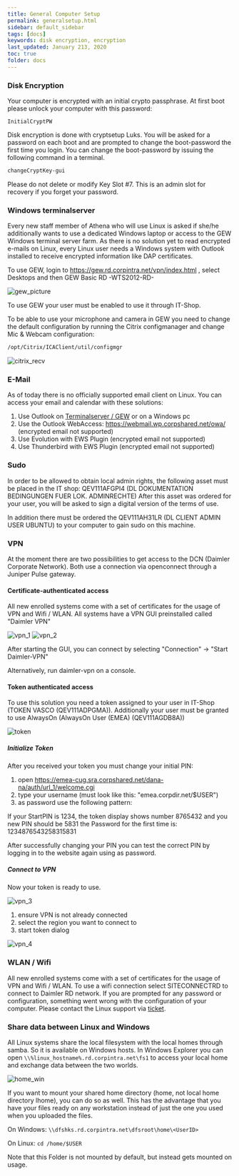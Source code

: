 ```yaml
---
title: General Computer Setup 
permalink: generalsetup.html
sidebar: default_sidebar
tags: [docs]
keywords: disk encryption, encryption
last_updated: January 213, 2020
toc: true
folder: docs
---
```


### Disk Encryption
Your computer is encrypted with an initial crypto passphrase. At first boot please unlock your computer with this password:

`InitialCryptPW`

Disk encryption is done with cryptsetup Luks. You will be asked for a password on each boot and are prompted to change the boot-password the first time you login. You can change the boot-password by issuing the following command in a terminal.
```bash
changeCryptKey-gui
```

Please do not delete or modify Key Slot #7. This is an admin slot for recovery if you forget your password.

### Windows terminalserver
Every new staff member of Athena who will use Linux is asked if she/he additionally wants to use a dedicated Windows laptop or access to the GEW Windows terminal server farm. As there is no solution yet to read encrypted e-mails on Linux, every Linux user needs a Windows system with Outlook installed to receive encrypted information like DAP certificates.

To use GEW, login to <a href="https://gew.rd.corpintra.net/vpn/index.html">https://gew.rd.corpintra.net/vpn/index.html</a> , select Desktops and then GEW Basic RD -WTS2012-RD-

![gew_picture](images/docs/general_setup/gew_picture.png)

To use GEW your user must be enabled to use it through IT-Shop.

To be able to use your microphone and camera in GEW you need to change the default configuration by running the Citrix configmanager and change Mic & Webcam configuration:

```bash
/opt/Citrix/ICAClient/util/configmgr
```

![citrix_recv](images/docs/general_setup/citrix_recv.png)

### E-Mail

As of today there is no officially supported email client on Linux. You can access your email and calendar with these solutions:

1. Use Outlook on [Terminalserver / GEW](#windows-terminalserver) or on a Windows pc
2. Use the Outlook WebAccess: <a href="https://webmail.wp.corpshared.net/owa/">https://webmail.wp.corpshared.net/owa/</a> (encrypted email not supported)
3. Use Evolution with EWS Plugin (encrypted email not supported)
4. Use Thunderbird with EWS Plugin (encrypted email not supported)

### Sudo

In order to be allowed to obtain local admin rights, the following asset must be placed in the IT shop: QEV111AFGPI4 (DL DOKUMENTATION BEDINGUNGEN FUER LOK. ADMINRECHTE)
After this asset was ordered for your user, you will be asked to sign a digital version of the terms of use.

In addition there must be ordered the QEV111AH31LR (DL CLIENT ADMIN USER UBUNTU) to your computer to gain sudo on this machine.

### VPN

At the moment there are two possibilities to get access to the DCN (Daimler Corporate Network). Both use a connection via openconnect through a Juniper Pulse gateway.

#### Certificate-authenticated access

All new enrolled systems come with a set of certificates for the usage of VPN and Wifi / WLAN. All systems have a VPN GUI preinstalled called "Daimler VPN"

![vpn_1](images/docs/general_setup/vpn_1.png) ![vpn_2](images/docs/general_setup/vpn_2.png)

After starting the GUI, you can connect by selecting "Connection" → "Start Daimler-VPN"

Alternatively, run daimler-vpn on a console.

#### Token authenticated access

To use this solution you need a token assigned to your user in IT-Shop (TOKEN VASCO (QEV111ADPGMA)). Additionally your user must be granted to use AlwaysOn (AlwaysOn User (EMEA) (QEV111AGDB8A))

![token](images/docs/general_setup/token.png)

##### Initialize Token

After you received your token you must change your initial PIN:

1. open <a href="https://emea-cug.sra.corpshared.net/dana-na/auth/url_1/welcome.cgi">https://emea-cug.sra.corpshared.net/dana-na/auth/url_1/welcome.cgi</a>
2. type your username (must look like this: "emea.corpdir.net/$USER")
3. as password use the following pattern: <Startpin><Tokennumber><Newpin><Newpin>

If your StartPIN is 1234, the token display shows number 8765432 and you new PIN should be 5831 the Password for the first time is: 1234876543258315831

After successfully changing your PIN you can test the correct PIN by logging in to the website again using <PIN><Tokennumber> as password.

##### Connect to VPN

Now your token is ready to use.

![vpn_3](images/docs/general_setup/vpn_3.png)

1. ensure VPN is not already connected
2. select the region you want to connect to
3. start token dialog

![vpn_4](images/docs/general_setup/vpn_4.png)

### WLAN / Wifi

All new enrolled systems come with a set of certificates for the usage of VPN and Wifi / WLAN. To use a wifi connection select SITECONNECTRD to connect to Daimler RD network. If you are prompted for any password or configuration, something went wrong with the configuration of your computer. Please contact the Linux support via <a href="{{ site.baseurl }}/tickets.html">ticket</a>.

### Share data between Linux and Windows

All Linux systems share the local filesystem with the local homes through samba. So it is available on Windows hosts. In Windows Explorer you can open `\\%linux_hostname%.rd.corpintra.net\fs1` to access your local home and exchange data between the two worlds.

![home_win](images/docs/general_setup/home_win.png)

If you want to mount your shared home directory (home, not local home directory lhome), you can do so as well. This has the advantage that you have your files ready on any workstation instead of just the one you used when you uploaded the files.

On Windows:
`\\dfshks.rd.corpintra.net\dfsroot\home\<UserID>`

On Linux:
`cd /home/$USER`

Note that this Folder is not mounted by default, but instead gets mounted on usage.